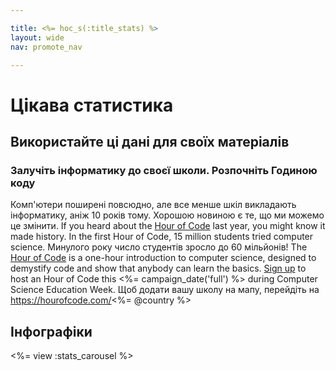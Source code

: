 ```yaml
---

title: <%= hoc_s(:title_stats) %>
layout: wide
nav: promote_nav

---
```



# Цікава статистика

## Використайте ці дані для своїх матеріалів

### Залучіть інформатику до своєї школи. Розпочніть Годиною коду

Комп'ютери поширені повсюдно, але все менше шкіл викладають інформатику, аніж 10 років тому. Хорошою новиною є те, що ми можемо це змінити. If you heard about the [Hour of Code](<%= resolve_url('/') %>) last year, you might know it made history. In the first Hour of Code, 15 million students tried computer science. Минулого року число студентів зросло до 60 мільйонів! The [Hour of Code](<%= resolve_url('/') %>) is a one-hour introduction to computer science, designed to demystify code and show that anybody can learn the basics. [Sign up](<%= resolve_url('/') %>) to host an Hour of Code this <%= campaign_date('full') %> during Computer Science Education Week. Щоб додати вашу школу на мапу, перейдіть на https://hourofcode.com/<%= @country %>

## Інфографіки

<%= view :stats_carousel %>

